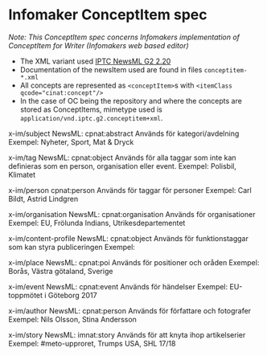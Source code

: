 # Infomaker ConceptItem spec
*Note: This ConceptItem spec concerns Infomakers implementation of ConceptItem for Writer (Infomakers web based editor)*

- The XML variant used [IPTC NewsML G2 2.20](https://iptc.org/standards/newsml-g2/)
- Documentation of the newsItem used are found in files `conceptitem-*.xml`
- All concepts are represented as `<conceptItem>`s with `<itemClass qcode="cinat:concept"/>`
- In the case of OC being the repository and where the concepts are stored as ConceptItems, mimetype used is `application/vnd.iptc.g2.conceptitem+xml`.

x-im/subject
	NewsML: cpnat:abstract
	Används för kategori/avdelning
	Exempel: Nyheter, Sport, Mat & Dryck

x-im/tag
	NewsML: cpnat:object
	Används för alla taggar som inte kan definieras som en person, organisation eller event.
	Exempel: Polisbil, Klimatet
	
x-im/person
	cpnat:person
	Används för taggar för personer
	Exempel: Carl Bildt, Astrid Lindgren

x-im/organisation
	NewsML: cpnat:organisation
	Används för organisationer
	Exempel: EU, Frölunda Indians, Utrikesdepartementet

x-im/content-profile
	NewsML: cpnat:object
	Används för funktionstaggar som kan styra publiceringen
	Exempel: 

x-im/place
	NewsML: cpnat:poi
	Används för positioner och oråden
	Exempel: Borås, Västra götaland, Sverige


x-im/event
	NewsML: cpnat:event
	Används för händelser
	Exempel: EU-toppmötet i Göteborg 2017

x-im/author
	NewsML: cpnat:person
	Används för författare och fotografer
	Exempel: Nils Olsson, Stina Andersson

x-im/story
	NewsML: imnat:story
	Används för att knyta ihop artikelserier
	Exempel: #meto-upproret, Trumps USA, SHL 17/18
